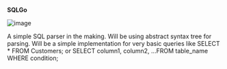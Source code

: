 ****SQLGo****


![image](https://github.com/RKirlew/SQLGo/assets/15880681/a830b203-cd98-4ad2-b0c7-913cd21a488a)
		
A simple SQL parser in the making. Will be using  abstract syntax tree for parsing. Will be a simple implementation for very basic queries like  SELECT * FROM Customers; 
or SELECT column1, column2, ...FROM table_name WHERE condition; 

